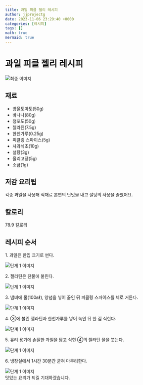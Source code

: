 ```yaml
---
title: 과일 피클 젤리 레시피
author: jjprojectg
date: 2023-11-06 23:29:40 +0000
categories: [레시피]
tags: []
math: true
mermaid: true
---
```

<meta name="og:type" content="website" />
<meta charset="UTF-8">
<div class="header">
<h1>과일 피클 젤리 레시피</h1>
</div>

<div class="container my-4">
<div class="row">
<div class="col-12 col-md-6">
<div class="recipe-image">
<img src="http://www.foodsafetykorea.go.kr/uploadimg/20221208/20221208043833_1670485113169.jpg" class="step-image" alt="최종 이미지">
</div>
</div>
<div class="col-12 col-md-6">
<div class="ingredients">
<h2>재료</h2>
<ul class='card'>
<li> 방울토마토(50g) </li>
<li>  바나나(80g) </li>
<li>  청포도(50g) </li>
<li>  젤라틴(7.5g) </li>
<li>  한천가루(0.25g) </li>
<li>  피클링 스파이스(5g) </li>
<li>  사과식초(10g) </li>
<li>  설탕(3g) </li>
<li>  올리고당(5g) </li>
<li>  소금(1g) </li>

</ul>
</div>
</div>
<div class="col-12 col-md-6">
<div class="ingredients">
<h2>저감 요리팁</h2>
<div class='card'> 
<p >
각종 과일을 사용해 식재료 본연의 단맛을 내고 설탕의 사용을 줄였어요.
</p>
</div>
</div>
<div class="ingredients">
<h2>칼로리</h2>
<div class='card'> 
<p>
78.9 칼로리
</p>
</div>
</div>
</div>
</div>

<h2 class="my-4">레시피 순서</h2>
<div class="card recipe-card">
<div class="card-body recipe-stesp">
<p class="card-text step-description">1. 과일은 한입 크기로 썬다.</p>
<img src="http://www.foodsafetykorea.go.kr/uploadimg/20210310/20210310023016_1615354216151.jpg" alt="단계 1 이미지" class="step-image">
</div>
</div>

<div class="card recipe-card">
<div class="card-body recipe-stesp">
<p class="card-text step-description">2. 젤라틴은 찬물에 불린다.</p>
<img src="http://www.foodsafetykorea.go.kr/uploadimg/20210310/20210310023027_1615354227397.jpg" alt="단계 1 이미지" class="step-image">
</div>
</div>

<div class="card recipe-card">
<div class="card-body recipe-stesp">
<p class="card-text step-description">3. 냄비에 물(100㎖), 양념을 넣어 끓인 뒤 피클링 스파이스를 체로 거른다.</p>
<img src="http://www.foodsafetykorea.go.kr/uploadimg/20210310/20210310023041_1615354241109.jpg" alt="단계 1 이미지" class="step-image">
</div>
</div>

<div class="card recipe-card">
<div class="card-body recipe-stesp">
<p class="card-text step-description">4. ③에 불린 젤라틴과 한천가루를 넣어 녹인 뒤 한 김 식힌다.</p>
<img src="http://www.foodsafetykorea.go.kr/uploadimg/20210310/20210310023054_1615354254419.jpg" alt="단계 1 이미지" class="step-image">
</div>
</div>

<div class="card recipe-card">
<div class="card-body recipe-stesp">
<p class="card-text step-description">5. 유리 용기에 손질한 과일을 담고 식힌 ④의 젤라틴 물을 붓는다.</p>
<img src="http://www.foodsafetykorea.go.kr/uploadimg/20210310/20210310023107_1615354267760.jpg" alt="단계 1 이미지" class="step-image">
</div>
</div>

<div class="card recipe-card">
<div class="card-body recipe-stesp">
<p class="card-text step-description">6. 냉장실에서 1시간 30분간 굳혀 마무리한다.</p>
<img src="http://www.foodsafetykorea.go.kr/uploadimg/20210310/20210310023121_1615354281611.jpg" alt="단계 1 이미지" class="step-image">
</div>
</div>


</div>
맛있는 요리가 되길 기대하겠습니다.
